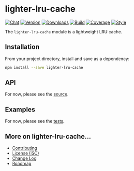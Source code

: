 # lighter-lru-cache
[![Chat](https://badges.gitter.im/chat.svg)](//gitter.im/lighterio/public)
[![Version](https://img.shields.io/npm/v/lighter-lru-cache.svg)](//www.npmjs.com/package/lighter-lru-cache)
[![Downloads](https://img.shields.io/npm/dm/lighter-lru-cache.svg)](//www.npmjs.com/package/lighter-lru-cache)
[![Build](https://img.shields.io/travis/lighterio/lighter-lru-cache.svg)](//travis-ci.org/lighterio/lighter-lru-cache)
[![Coverage](https://img.shields.io/coveralls/lighterio/lighter-lru-cache/master.svg)](//coveralls.io/r/lighterio/lighter-lru-cache)
[![Style](https://img.shields.io/badge/code%20style-standard-brightgreen.svg)](//www.npmjs.com/package/standard)

The `lighter-lru-cache` module is a lightweight LRU cache.


## Installation

From your project directory, install and save as a dependency:
```bash
npm install --save lighter-lru-cache
```


## API

For now, please see the [source](https://github.com/lighterio/lighter-lru-cache/blob/master/lighter-lru-cache.js).


## Examples

For now, please see the [tests](https://github.com/lighterio/lighter-lru-cache/blob/master/test).


## More on lighter-lru-cache...
* [Contributing](//github.com/lighterio/lighter-lru-cache/blob/master/CONTRIBUTING.md)
* [License (ISC)](//github.com/lighterio/lighter-lru-cache/blob/master/LICENSE.md)
* [Change Log](//github.com/lighterio/lighter-lru-cache/blob/master/CHANGELOG.md)
* [Roadmap](//github.com/lighterio/lighter-lru-cache/blob/master/ROADMAP.md)
